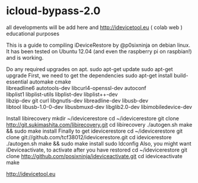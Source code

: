 # icloud-bypass-2.0
all developments will be add here and http://idevicetool.eu ( colab web ) educational purposes

This is a guide to compiling iDeviceRestore by @p0sixninja on debian linux. It has been tested on Ubuntu 12.04 (and even the raspberry pi on raspbian!) and is working.

Do any required upgrades on apt.
sudo apt-get update
sudo apt-get upgrade
First, we need to get the dependencies
sudo apt-get install build-essential automake cmake \
libreadline6 autotools-dev libcurl4-openssl-dev autoconf \
libplist1 libplist-utils libplist-dev libplist++-dev \
libzip-dev git curl libgnutls-dev libreadline-dev libusb-dev \
libtool libusb-1.0-0-dev libusbmuxd-dev libglib2.0-dev libimobiledevice-dev
 
Install libirecovery
mkdir ~/idevicerestore
cd ~/idevicerestore
git clone http://git.sukimashita.com/libirecovery.git
cd libirecovery
./autogen.sh
make && sudo make install
Finally to get idevicerestore
cd ~/idevicerestore
git clone git://github.com/tcf38012/idevicerestore.git
cd idevicerestore
./autogen.sh
make && sudo make install
sudo ldconfig
Also, you might want iDeviceactivate, to activate after you have restored
cd ~/idevicerestore
git clone http://github.com/posixninja/ideviceactivate.git
cd ideviceactivate
make

http://idevicetool.eu

